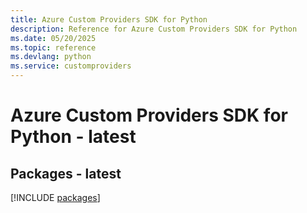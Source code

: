 ```yaml
---
title: Azure Custom Providers SDK for Python
description: Reference for Azure Custom Providers SDK for Python
ms.date: 05/20/2025
ms.topic: reference
ms.devlang: python
ms.service: customproviders
---
```

# Azure Custom Providers SDK for Python - latest
## Packages - latest
[!INCLUDE [packages](custom-providers-index.md)]